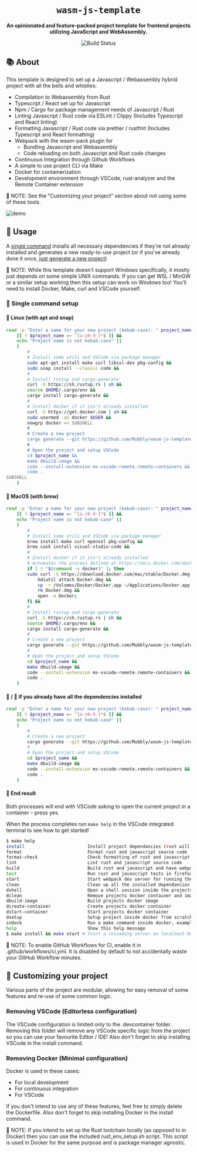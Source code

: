 <div align="center">

  <h1><code>wasm-js-template</code></h1>

  <strong>An opinionated and feature-packed project template for frontend projects utilizing JavaScript and WebAssembly.</strong>

  <p>
    <img src="https://github.com/Mubbly/wasm-js-template/workflows/template_ci/badge.svg" alt="Build Status" /></a>
  </p>
</div>

## 📚 About

This template is designed to set up a Javascript / Webassembly hybrid project with all the bells and whistles:
* Compilation to Webassembly from Rust
* Typescript / React set up for Javascript
* Npm / Cargo for package management needs of Javascript / Rust
* Linting Javascript / Rust code via ESLint / Clippy (Includes Typescript and React linting)
* Formatting Javascript / Rust code via prettier / rustfmt (Includes Typescript and React formatting)
* Webpack with the wasm-pack plugin for
  * Bundling Javascript and Webassembly
  * Code reloading on both Javascript and Rust code changes
* Continuous Integration through Github Workflows
* A simple to use project CLI via Make
* Docker for containerization
* Development environment through VSCode, rust-analyzer and the Remote Container extension

:page_with_curl: NOTE: See the "Customizing your project" section about not using some of these tools.

![demo](demo.gif)

## 🚴 Usage

A [single command](https://github.com/Mubbly/wasm-js-template#rocket-single-command-setup) installs all necessary dependencies if they're not already installed and generates a new ready-to-use project (or if you've already done it once, [just generate a new project](https://github.com/Mubbly/wasm-js-template#penguin--apple-if-you-already-have-all-the-dependencies-installed))

:page_with_curl: NOTE: While this template doesn't support Windows specifically, it mostly just depends on some simple UNIX commands. If you can get WSL / MinGW or a similar setup working then this setup can work on Windows too! You'll need to install Docker, Make, curl and VSCode yourself.

### :rocket: Single command setup

#### :penguin: Linux (with apt and snap)

```bash
read -p "Enter a name for your new project (kebab-case): " project_name && 
    [[ ! $project_name =~ ^[a-z0-9-]*$ ]] &&
    echo "Project name is not kebab-case" ||
    (
        #
        # Install some utils and VSCode via package manager
        sudo apt-get install make curl libssl-dev pkg-config &&
        sudo snap install --classic code &&
        #
        # Install rustup and cargo-generate
        curl -S https://sh.rustup.rs | sh &&
        source $HOME/.cargo/env &&
        cargo install cargo-generate &&
        #
        # Install docker if it isn't already installed
        curl -S https://get.docker.com | sh &&
        sudo usermod -aG docker $USER &&
        newgrp docker << SUBSHELL
        #
        # Create a new project
        cargo generate --git https://github.com/Mubbly/wasm-js-template --name $project_name &&
        #
        # Open the project and setup VSCode
        cd $project_name &&
        make dbuild-image &&
        code --install-extension ms-vscode-remote.remote-containers &&
        code .
SUBSHELL
    )
```

#### :apple: MacOS (with brew)

```bash
read -p "Enter a name for your new project (kebab-case): " project_name && 
    [[ ! $project_name =~ ^[a-z0-9-]*$ ]] &&
    echo "Project name is not kebab-case" ||
    (
        #
        # Install some utils and VSCode via package manager
        brew install make curl openssl pkg-config &&
        brew cask install visual-studio-code &&
        #
        # Install docker if it isn't already installed
        # Automates the process defined at https://docs.docker.com/docker-for-mac/install/
        if [ ! "$(command -v docker)" ]; then
        sudo curl -S https://download.docker.com/mac/stable/Docker.dmg > Docker.dmg &&
            hdiutil attach Docker.dmg &&
            cp -r /Volumes/Docker/Docker.app ~/Applications/Docker.app &&
            rm Docker.dmg &&
            open -a Docker;
        fi &&
        #
        # Install rustup and cargo-generate
        curl -S https://sh.rustup.rs | sh &&
        source $HOME/.cargo/env &&
        cargo install cargo-generate &&
        #
        # Create a new project
        cargo generate --git https://github.com/Mubbly/wasm-js-template --name $project_name &&
        #
        # Open the project and setup VSCode
        cd $project_name &&
        make dbuild-image &&
        code --install-extension ms-vscode-remote.remote-containers &&
        code .
    )
```

#### :penguin: / :apple: If you already have all the dependencies installed

```bash
read -p "Enter a name for your new project (kebab-case): " project_name && 
    [[ ! $project_name =~ ^[a-z0-9-]*$ ]] &&
    echo "Project name is not kebab-case" ||
    (
        #
        # Create a new project
        cargo generate --git https://github.com/Mubbly/wasm-js-template --name $project_name &&
        #
        # Open the project and setup VSCode
        cd $project_name &&
        make dbuild-image &&
        code --install-extension ms-vscode-remote.remote-containers &&
        code .
    )
```

#### :checkered_flag: End result

Both processes will end with VSCode asking to open the current project in a container – press yes.

When the process completes run `make help` in the VSCode integrated terminal to see how to get started!
```bash
$ make help
install                        Install project dependancies (rust will install dependancies on build)
format                         Format rust and javascript source code
format-check                   Check formatting of rust and javascript source code
lint                           Lint rust and javascript source code
build                          Build rust and javascript and have webpack bundle everything
test                           Run rust and javascript tests in firefox and chrome
start                          Start webpack dev server for running the application with hot reloading on rust or javascript code changes
clean                          Clean up all the installed dependancies and build artifacts
dshell                         Open a shell session inside the projects docker container
dclean                         Remove projects docker container and image
dbuild-image                   Build projects docker image
dcreate-container              Create projects docker container
dstart-container               Start projects docker container
dsetup                         Setup project inside docker from scratch
indock                         Run a make command inside docker, example usage: make indock cmd=build
help                           Show this help message
$ make install && make start # Start a reloading server on localhost:8080
```

:page_with_curl: NOTE: To enable GitHub Workflows for CI, enable it in .github/workflows/ci.yml. It is disabled by default to not accidentally waste your GitHub Workflow minutes.

## :wrench: Customizing your project

Various parts of the project are modular, allowing for easy removal of some features and re-use of some common logic.

### Removing VSCode (Editorless configuration)

The VSCode configuration is limited only to the .devcontainer folder. Removing this folder will remove any VSCode specific logic from the project so you can use your favourite Editor / IDE! Also don't forget to skip installing VSCode in the install command.

### Removing Docker (Minimal configuration)

Docker is used in these cases:
* For local development
* For continuous integration
* For VSCode 

If you don't intend to use any of these features, feel free to simply delete the Dockerfile. Also don't forget to skip installing Docker in the install command.

:page_with_curl: NOTE: If you intend to set up the Rust toolchain locally (as opposed to in Docker) then you can use the included rust_env_setup.sh script. This script is used in Docker for the same purpose and is package manager agnostic.
